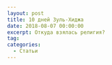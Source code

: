 ```yaml
---
layout: post
title: 10 дней Зуль-Хиджа
date: 2018-08-07 00:00:00
excerpt: Откуда взялась религия?
tag:
categories:
  - Статьи
---
```

